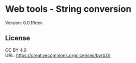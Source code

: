 # Web tools - String conversion
Version: 0.0.19dev

## License
CC BY 4.0  
URL: https://creativecommons.org/licenses/by/4.0/
